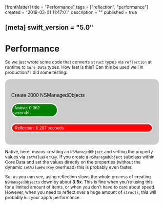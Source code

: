 [frontMatter]
title = "Performance"
tags = ["reflection", "performance"]
created = "2019-03-01 11:47:01"
description = ""
published = true

[meta]
swift_version = "5.0"
---

# Performance

So we just wrote some code that converts `struct` types via `reflection` at runtime to `Core Data` types.
How fast is this? Can this be used well in production? I did some testing:

<style type="text/css">
  .linechart {
      border: 3px solid white;
      border-radius: 32px;
      font-family: Sans-Serif;
      color: white;
      font-weight: normal;
      padding: 4px;
      margin-bottom: 20px;
  }
  .redxx {
      background-color: red;
  }
  .greenxx {
      background-color: green;
  }
  .linechart > span {
      padding: 4px;
  }
  h3.ggx {
      font-family: Sans-Serif;
font-weight: normal;
  }
  .orangexx {
      background-color: orange;
  }
</style>
<div style="background-color: #ccc; padding: 20px; border-radius: 16px;">

<h3 class='ggx'>Create 2000 NSManagedObjects</h3>

<div class="linechart greenxx" style="width: 30%">
    <span>Native: 0.062 seconds</span>
</div>
<div class="linechart redxx">
    <span>Reflection: 0.207 seconds</span>
</div>
</div>

Native, here, means creating an `NSManagedObject` and setting the
property values via `setValueForKey`. If you create a `NSManagedObject`
subclass within Core Data and set the values directly on the properties
(without the dynamic `setValueForKey` overhead) this is probably even
faster.

So, as you can see, using reflection slows the whole process of creating
`NSManagedObjects` down by about **3.5x**. This is fine when you\'re
using this for a limited amount of items, or when you don\'t have to
care about speed. However, when you need to reflect over a huge amount
of `structs`, this will probably kill your app\'s performance.
